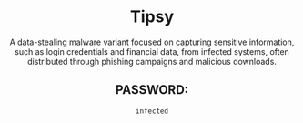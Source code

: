 <div align="center">

# Tipsy

A data-stealing malware variant focused on capturing sensitive information, such as login credentials and financial data, from infected systems, often distributed through phishing campaigns and malicious downloads.

## PASSWORD:

```
infected
```

</div>
